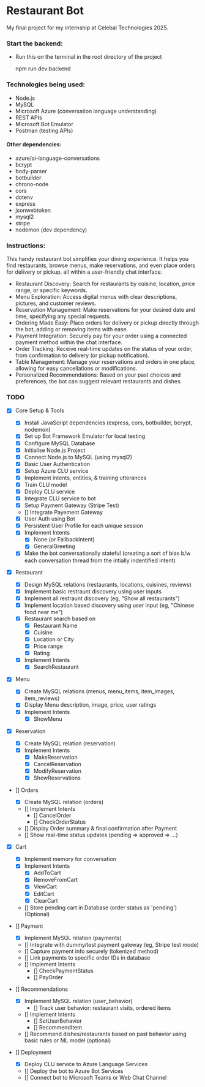 # Restaurant Bot

My final project for my internship at Celebal Technologies 2025.

### Start the backend:

- Run this on the terminal in the root directory of the project

  npm run dev:backend

### Technologies being used:

- Node.js
- MySQL
- Microsoft Azure (conversation language understanding)
- REST APIs
- Microsoft Bot Emulator
- Postman (testing APIs)

#### Other dependencies:

- azure/ai-language-conversations
- bcrypt
- body-parser
- botbuilder
- chrono-node
- cors
- dotenv
- express
- jsonwebtoken
- mysql2
- stripe
- nodemon (dev dependency)

### Instructions:

This handy restaurant bot simplifies your dining experience. It helps you find restaurants, browse menus, make reservations, and even place orders for delivery or pickup, all within a user-friendly chat interface.

- Restaurant Discovery: Search for restaurants by cuisine, location, price range, or specific keywords.
- Menu Exploration: Access digital menus with clear descriptions, pictures, and customer reviews.
- Reservation Management: Make reservations for your desired date and time, specifying any special requests.
- Ordering Made Easy: Place orders for delivery or pickup directly through the bot, adding or removing items with ease.
- Payment Integration: Securely pay for your order using a connected payment method within the chat interface.
- Order Tracking: Receive real-time updates on the status of your order, from confirmation to delivery (or pickup notification).
- Table Management: Manage your reservations and orders in one place, allowing for easy cancellations or modifications.
- Personalized Recommendations: Based on your past choices and preferences, the bot can suggest relevant restaurants and dishes.

### TODO

- [x] Core Setup & Tools

  - [x] Install JavaScript dependencies (express, cors, botbuilder, bcrypt, nodemon)
  - [x] Set up Bot Framework Emulator for local testing
  - [x] Configure MySQL Database
  - [x] Initialise Node.js Project
  - [x] Connect Node.js to MySQL (using mysql2)
  - [x] Basic User Authentication
  - [x] Setup Azure CLU service
  - [x] Implement intents, entities, & training utterances
  - [x] Train CLU model
  - [x] Deploy CLU service
  - [x] Integrate CLU service to bot
  - [x] Setup Payment Gateway (Stripe Test)
  - [] Integrate Payement Gateway
  - [x] User Auth using Bot
  - [x] Persistent User Profile for each unique session
  - [x] Implement Intents
    - [x] None (or FallbackIntent)
    - [x] GeneralGreeting
  - [x] Make the bot conversationally stateful (creating a sort of bias b/w each conversation thread from the intially indentified intent)

- [x] Restaurant

  - [x] Design MySQL relations (restaurants, locations, cuisines, reviews)
  - [x] Implement basic restraunt discovery using user inputs
  - [x] Implement all restraunt discovery (eg, "Show all restaurants")
  - [x] Implement location based discovery using user input (eg, "Chinese food near me")
  - [x] Restaurant search based on
    - [x] Restaurant Name
    - [x] Cuisine
    - [x] Location or City
    - [x] Price range
    - [x] Rating
  - [x] Implement Intents
    - [x] SearchRestaurant

- [x] Menu

  - [x] Create MySQL relations (menus, menu_items, item_images, item_reviews)
  - [x] Display Menu description, image, price, user ratings
  - [x] Implement Intents
    - [x] ShowMenu

- [x] Reservation

  - [x] Create MySQL relation (reservation)
  - [x] Implement Intents
    - [x] MakeReservation
    - [x] CancelReservation
    - [x] ModifyReservation
    - [x] ShowReservations

- [] Orders

  - [x] Create MySQL relation (orders)
  - [] Implement Intents
    - [] CancelOrder
    - [] CheckOrderStatus
  - [] Display Order summary & final confirmation after Payment
  - [] Show real-time status updates (pending => approved => ...)

- [x] Cart

  - [x] Implement memory for conversation
  - [x] Implement Intents
    - [x] AddToCart
    - [x] RemoveFromCart
    - [x] ViewCart
    - [x] EditCart
    - [x] ClearCart
  - [] Store pending cart in Database (order status as 'pending') (Optional)

- [] Payment

  - [x] Implement MySQL relation (payments)
  - [] Integrate with dummy/test payment gateway (eg, Stripe test mode)
  - [] Capture payment info securely (tokenized method)
  - [] Link payments to specific order IDs in database
  - [] Implement Intents
    - [] CheckPaymentStatus
    - [] PayOrder

- [] Recommendations

  - [x] Implement MySQL relation (user_behavior)
    - [] Track user behavior: restaurant visits, ordered items
    <!-- Future : ratings -->
  - [] Implement Intents
    - [] SetUserBehavior
    - [] RecommendItem
  - [] Recommend dishes/restaurants based on past behavior using basic rules or ML model (optional)

- [] Deployment

  - [x] Deploy CLU service to Azure Language Services
  - [] Deploy the bot to Azure Bot Services
  - [] Connect bot to Microsoft Teams or Web Chat Channel

<!-- - [] Complete Frontend

  - [] ChatWindow: Main chat container using Bot Framework Web Chat SDK for messaging UI.
  - [] ChatHeader: Bot name, status indicator, and possibly a user profile button.
  - [] RestaurantList: Displays list of restaurants (name, rating, cuisine, price range)
  - [] RestaurantCard: Individual restaurant item with basic info and thumbnail.
  - [] LocationFilter: Filter restaurants by city/area.
  - [] CuisineFilter: Filter restaurants by cuisine types.
  - [] RestaurantDetails: Detailed info page/modal for a selected restaurant (address, reviews, menu link).
  - [] MenuList:
  - [] MenuItemCard: -->
